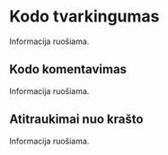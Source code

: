# Kodo tvarkingumas

Informacija ruošiama.

## Kodo komentavimas

Informacija ruošiama.

## Atitraukimai nuo krašto

Informacija ruošiama.
